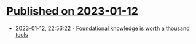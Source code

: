 # [Published on 2023-01-12](index.md)

* [2023-01-12, 22:56:22](https://news.ycombinator.com/item?id=34361439) - [Foundational knowledge is worth a thousand tools](https://lucaskostka.com/posts/foundational_knowledge)
